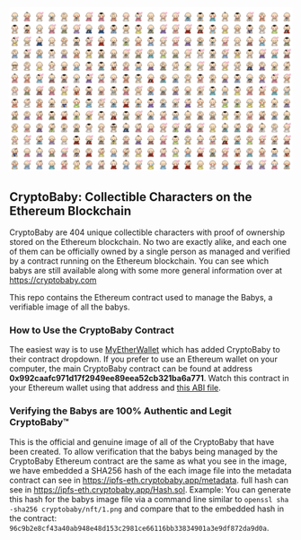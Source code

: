 ![CryptoBaby](/cryptobaby.png)

## CryptoBaby: Collectible Characters on the Ethereum Blockchain

CryptoBaby are 404 unique collectible characters with proof of ownership stored on the Ethereum blockchain. No two are exactly alike, and each one of them can be officially owned by a single person as managed and verified by a contract running on the Ethereum blockchain. You can see which babys are still available along with some more general information over at https://cryptobaby.com

This repo contains the Ethereum contract used to manage the Babys, a verifiable image of all the babys.

### How to Use the CryptoBaby Contract

The easiest way is to use [MyEtherWallet](https://www.myetherwallet.com/#contracts) which has added CryptoBaby to their contract dropdown. If you prefer to use an Ethereum wallet on your computer, the main CryptoBaby contract can be found at address **0x992caafc971d17f2949ee89eea52cb321ba6a771**. Watch this contract in your Ethereum wallet using that address and [this ABI file](/cryptobaby/abi.json).

### Verifying the Babys are 100% Authentic and Legit CryptoBaby™


This is the official and genuine image of all of the CryptoBaby that have been created. To allow verification that the babys being managed by the CryptoBaby Ethereum contract are the same as what you see in the image, we have embedded a SHA256 hash of the each image file into the metadata contract can see in https://ipfs-eth.cryptobaby.app/metadata. full hash can see in https://ipfs-eth.cryptobaby.app/Hash.sol. Example: You can generate this hash for the babys image file via a command line similar to ```openssl sha -sha256 cryptobaby/nft/1.png``` and compare that to the embedded hash in the contract: ```96c9b2e8cf43a40ab948e48d153c2981ce66116bb33834901a3e9df872da9d0a```.